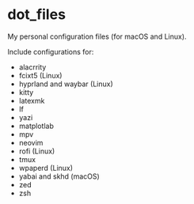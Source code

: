 # dot_files
My personal configuration files (for macOS and Linux).

Include configurations for:
- alacrrity
- fcixt5 (Linux)
- hyprland and waybar (Linux)
- kitty
- latexmk
- lf
- yazi
- matplotlab
- mpv
- neovim
- rofi (Linux)
- tmux
- wpaperd (Linux)
- yabai and skhd (macOS)
- zed
- zsh

